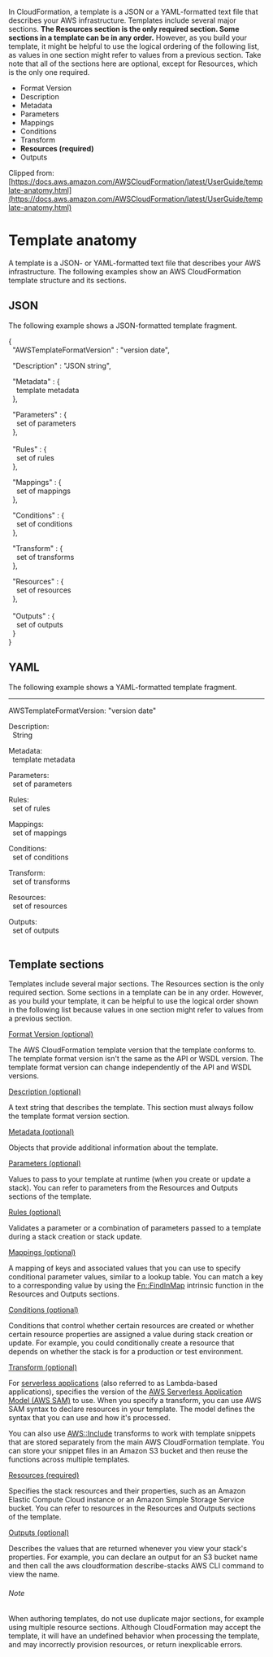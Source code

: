 In CloudFormation, a template is a JSON or a YAML-formatted text file that describes your AWS infrastructure. Templates include several major sections. **The Resources section is the only required section. Some sections in a template can be in any order.** However, as you build your template, it might be helpful to use the logical ordering of the following list, as values in one section might refer to values from a previous section. Take note that all of the sections here are optional, except for Resources, which is the only one required.

- Format Version
- Description
- Metadata
- Parameters
- Mappings
- Conditions
- Transform
- **Resources (required)**
- Outputs

Clipped from: [https://docs.aws.amazon.com/AWSCloudFormation/latest/UserGuide/template-anatomy.html](https://docs.aws.amazon.com/AWSCloudFormation/latest/UserGuide/template-anatomy.html)

# Template anatomy

A template is a JSON- or YAML-formatted text file that describes your AWS infrastructure. The following examples show an AWS CloudFormation template structure and its sections.

## JSON

The following example shows a JSON-formatted template fragment.

{  
  "AWSTemplateFormatVersion" : "version date",  
  
  "Description" : "JSON string",  
  
  "Metadata" : {  
    template metadata  
  },  
  
  "Parameters" : {  
    set of parameters  
  },  
   
  "Rules" : {  
    set of rules  
  },  
  
  "Mappings" : {  
    set of mappings  
  },  
  
  "Conditions" : {  
    set of conditions  
  },  
  
  "Transform" : {  
    set of transforms  
  },  
  
  "Resources" : {  
    set of resources  
  },  
   
  "Outputs" : {  
    set of outputs  
  }  
}

## YAML

The following example shows a YAML-formatted template fragment.

---  
AWSTemplateFormatVersion: "version date"  
  
Description:  
  String  
  
Metadata:  
  template metadata  
  
Parameters:  
  set of parameters  
  
Rules:  
  set of rules  
  
Mappings:  
  set of mappings  
  
Conditions:  
  set of conditions  
  
Transform:  
  set of transforms  
  
Resources:  
  set of resources  
  
Outputs:  
  set of outputs  
 

## Template sections

Templates include several major sections. The Resources section is the only required section. Some sections in a template can be in any order. However, as you build your template, it can be helpful to use the logical order shown in the following list because values in one section might refer to values from a previous section.

[Format Version (optional)](https://docs.aws.amazon.com/AWSCloudFormation/latest/UserGuide/format-version-structure.html)

The AWS CloudFormation template version that the template conforms to. The template format version isn't the same as the API or WSDL version. The template format version can change independently of the API and WSDL versions.

[Description (optional)](https://docs.aws.amazon.com/AWSCloudFormation/latest/UserGuide/template-description-structure.html)

A text string that describes the template. This section must always follow the template format version section.

[Metadata (optional)](https://docs.aws.amazon.com/AWSCloudFormation/latest/UserGuide/metadata-section-structure.html)

Objects that provide additional information about the template.

[Parameters (optional)](https://docs.aws.amazon.com/AWSCloudFormation/latest/UserGuide/parameters-section-structure.html)

Values to pass to your template at runtime (when you create or update a stack). You can refer to parameters from the Resources and Outputs sections of the template.

[Rules (optional)](https://docs.aws.amazon.com/AWSCloudFormation/latest/UserGuide/rules-section-structure.html)

Validates a parameter or a combination of parameters passed to a template during a stack creation or stack update.

[Mappings (optional)](https://docs.aws.amazon.com/AWSCloudFormation/latest/UserGuide/mappings-section-structure.html)

A mapping of keys and associated values that you can use to specify conditional parameter values, similar to a lookup table. You can match a key to a corresponding value by using the [Fn::FindInMap](https://docs.aws.amazon.com/AWSCloudFormation/latest/UserGuide/intrinsic-function-reference-findinmap.html) intrinsic function in the Resources and Outputs sections.

[Conditions (optional)](https://docs.aws.amazon.com/AWSCloudFormation/latest/UserGuide/conditions-section-structure.html)

Conditions that control whether certain resources are created or whether certain resource properties are assigned a value during stack creation or update. For example, you could conditionally create a resource that depends on whether the stack is for a production or test environment.

[Transform (optional)](https://docs.aws.amazon.com/AWSCloudFormation/latest/UserGuide/transform-section-structure.html)

For [serverless applications](https://docs.aws.amazon.com/lambda/latest/dg/deploying-lambda-apps.html) (also referred to as Lambda-based applications), specifies the version of the [AWS Serverless Application Model (AWS SAM)](https://github.com/awslabs/serverless-application-specification) to use. When you specify a transform, you can use AWS SAM syntax to declare resources in your template. The model defines the syntax that you can use and how it's processed.

You can also use [AWS::Include](https://docs.aws.amazon.com/AWSCloudFormation/latest/UserGuide/create-reusable-transform-function-snippets-and-add-to-your-template-with-aws-include-transform.html) transforms to work with template snippets that are stored separately from the main AWS CloudFormation template. You can store your snippet files in an Amazon S3 bucket and then reuse the functions across multiple templates.

[Resources (required)](https://docs.aws.amazon.com/AWSCloudFormation/latest/UserGuide/resources-section-structure.html)

Specifies the stack resources and their properties, such as an Amazon Elastic Compute Cloud instance or an Amazon Simple Storage Service bucket. You can refer to resources in the Resources and Outputs sections of the template.

[Outputs (optional)](https://docs.aws.amazon.com/AWSCloudFormation/latest/UserGuide/outputs-section-structure.html)

Describes the values that are returned whenever you view your stack's properties. For example, you can declare an output for an S3 bucket name and then call the aws cloudformation describe-stacks AWS CLI command to view the name.

###### Note

When authoring templates, do not use duplicate major sections, for example using multiple resource sections. Although CloudFormation may accept the template, it will have an undefined behavior when processing the template, and may incorrectly provision resources, or return inexplicable errors.
